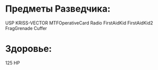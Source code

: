 # Предметы Разведчика:
USP
KRISS-VECTOR
MTFOperativeCard
Radio
FirstAidKid
FirstAidKid2
FragGrenade
Cuffer
# Здоровье:
125 HP
